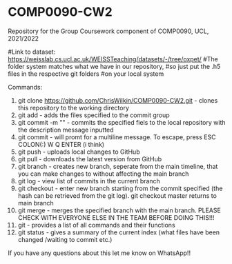 # COMP0090-CW2
Repository for the Group Coursework component of COMP0090, UCL, 2021/2022

   
#Link to dataset:
https://weisslab.cs.ucl.ac.uk/WEISSTeaching/datasets/-/tree/oxpet/
#The folder system matches what we have in our repository, 
#so just put the .h5 files in the respective git folders 
#on your local system

Commands:
1. git clone https://github.com/ChrisWilkin/COMP0090-CW2.git - clones this repository to the working directory
2. git add <filename> - adds the files specified to the commit group
3. git commit -m "<description>" - commits the specified fiels to the local repository with the description message inputted
4. git commit - will promt for a multiline message. To escape, press ESC COLON(:) W Q ENTER (i think)
5. git push - uploads local changes to GitHub
6. git pull - downloads the latest version from GitHub
7. git branch <branch name> - creates new branch, seperate from the main timeline, that you can make changes to without affecting the main branch
8. git log - view list of commits in the current branch
9. git checkout <hash> - enter new branch starting from the commit specified (the hash can be retrieved from the git log). git checkout master returns to main branch
10. git merge <branch> - merges the specified branch with the main branch. PLEASE CHECK WITH EVERYONE ELSE IN THE TEAM BEFORE DOING THIS!!!
11. git - provides a list of all commands and their functions
12. git status - gives a summary of the current index (what files have been changed /waiting to commit etc.)
  


If you have any questions about this let me know on WhatsApp!!
